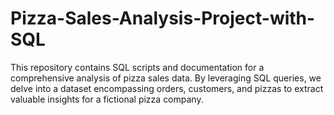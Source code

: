 # Pizza-Sales-Analysis-Project-with-SQL
This repository contains SQL scripts and documentation for a comprehensive analysis of pizza sales data. By leveraging SQL queries, we delve into a dataset encompassing orders, customers, and pizzas to extract valuable insights for a fictional pizza company.
